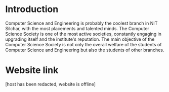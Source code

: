 # Introduction
Computer Science and Engineering is probably the coolest branch in NIT Silchar, with the most placements and talented minds. The Computer Science Society is one of the most active societies, constantly engaging in upgrading itself and the institute's reputation. The main objective of the Computer Science Society is not only the overall welfare of the students of Computer Science and Engineering but also the students of other branches.
# Website link
[host has been redacted, website is offline]

